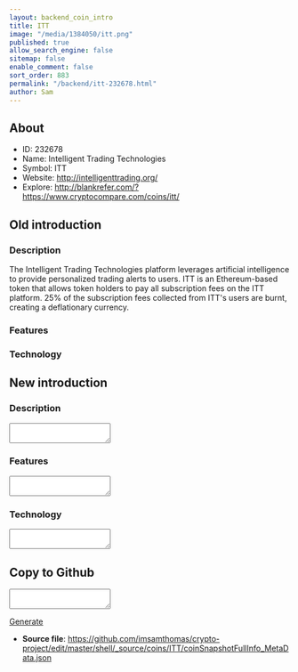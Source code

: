```yaml
---
layout: backend_coin_intro
title: ITT
image: "/media/1384050/itt.png"
published: true
allow_search_engine: false
sitemap: false
enable_comment: false
sort_order: 883
permalink: "/backend/itt-232678.html"
author: Sam
---
```


## About

- ID: 232678
- Name: Intelligent Trading Technologies
- Symbol: ITT
- Website: http://intelligenttrading.org/
- Explore: http://blankrefer.com/?https://www.cryptocompare.com/coins/itt/


## Old introduction

### Description

<p>The Intelligent Trading Technologies platform leverages <span>artificial intelligence to provide personalized trading alerts to users. ITT is an Ethereum-based token that </span><span>allows token holders to </span>pay all subscription fees on the ITT platform. 25% of the subscription fees collected from ITT&#39;s users are burnt, creating a deflationary currency.</p>

### Features


### Technology




## New introduction


### Description
<textarea id="meta_description" name="description"></textarea>

### Features
<textarea id="meta_features" name="features"></textarea>

### Technology
<textarea id="meta_technology" name="technology"></textarea>


## Copy to Github

<textarea id="coinsnapshotfullinfo_metadata"></textarea>

<a href="#gen" onclick="generateMetaDatJson()">Generate</a>

- **Source file**: <a href="https://github.com/imsamthomas/crypto-project/edit/master/shell/_source/coins/ITT/coinSnapshotFullInfo_MetaData.json">https://github.com/imsamthomas/crypto-project/edit/master/shell/_source/coins/ITT/coinSnapshotFullInfo_MetaData.json</a>

